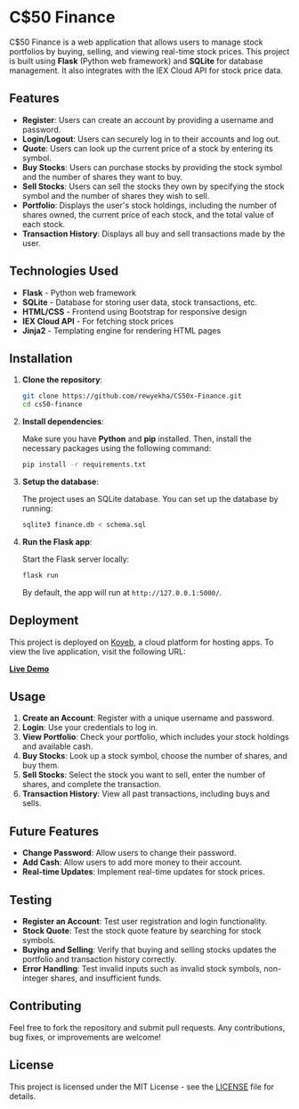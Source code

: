 # C$50 Finance

C$50 Finance is a web application that allows users to manage stock portfolios by buying, selling, and viewing real-time stock prices. This project is built using **Flask** (Python web framework) and **SQLite** for database management. It also integrates with the IEX Cloud API for stock price data.

## Features

- **Register**: Users can create an account by providing a username and password.
- **Login/Logout**: Users can securely log in to their accounts and log out.
- **Quote**: Users can look up the current price of a stock by entering its symbol.
- **Buy Stocks**: Users can purchase stocks by providing the stock symbol and the number of shares they want to buy.
- **Sell Stocks**: Users can sell the stocks they own by specifying the stock symbol and the number of shares they wish to sell.
- **Portfolio**: Displays the user's stock holdings, including the number of shares owned, the current price of each stock, and the total value of each stock.
- **Transaction History**: Displays all buy and sell transactions made by the user.

## Technologies Used

- **Flask** - Python web framework
- **SQLite** - Database for storing user data, stock transactions, etc.
- **HTML/CSS** - Frontend using Bootstrap for responsive design
- **IEX Cloud API** - For fetching stock prices
- **Jinja2** - Templating engine for rendering HTML pages

## Installation

1. **Clone the repository**:

   ```bash
   git clone https://github.com/rewyekha/CS50x-Finance.git
   cd cs50-finance
   ```

2. **Install dependencies**:

   Make sure you have **Python** and **pip** installed. Then, install the necessary packages using the following command:

   ```bash
   pip install -r requirements.txt
   ```

3. **Setup the database**:

   The project uses an SQLite database. You can set up the database by running:

   ```bash
   sqlite3 finance.db < schema.sql
   ```

4. **Run the Flask app**:

   Start the Flask server locally:

   ```bash
   flask run
   ```

   By default, the app will run at `http://127.0.0.1:5000/`.

## Deployment

This project is deployed on [Koyeb](https://koyeb.com/), a cloud platform for hosting apps. To view the live application, visit the following URL:

**[Live Demo](https://tory-filippa-reyas-33204cd3.koyeb.app/)**

## Usage

1. **Create an Account**: Register with a unique username and password.
2. **Login**: Use your credentials to log in.
3. **View Portfolio**: Check your portfolio, which includes your stock holdings and available cash.
4. **Buy Stocks**: Look up a stock symbol, choose the number of shares, and buy them.
5. **Sell Stocks**: Select the stock you want to sell, enter the number of shares, and complete the transaction.
6. **Transaction History**: View all past transactions, including buys and sells.

## Future Features

- **Change Password**: Allow users to change their password.
- **Add Cash**: Allow users to add more money to their account.
- **Real-time Updates**: Implement real-time updates for stock prices.

## Testing

- **Register an Account**: Test user registration and login functionality.
- **Stock Quote**: Test the stock quote feature by searching for stock symbols.
- **Buying and Selling**: Verify that buying and selling stocks updates the portfolio and transaction history correctly.
- **Error Handling**: Test invalid inputs such as invalid stock symbols, non-integer shares, and insufficient funds.

## Contributing

Feel free to fork the repository and submit pull requests. Any contributions, bug fixes, or improvements are welcome!

## License

This project is licensed under the MIT License - see the [LICENSE](LICENSE) file for details.
